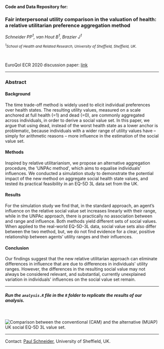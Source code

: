 
  <br> 

#### Code and Data Repository for:

### Fair interpersonal utility comparison in the valuation of health: a relative utilitarian preference aggregation method


  *Schneider PP<sup>1</sup>, van Hout B<sup>1</sup>, Brazier J<sup>1</sup>*

  <sub>*<sup>1</sup>School of Health and Related Research, University of Sheffield, Sheffield, UK.*  </sub>  

<br> 

  EuroQol ECR 2020 discussion paper: [link](https://github.com/bitowaqr/eq5d_muap/raw/master/wp/wp_31012020.pdf)
  
****

### Abstract 

#### Background
The time trade-off method is widely used to elicit individual preferences over health states. The resulting utility values, measured on a scale anchored at full health (=1) and dead (=0), are commonly aggregated across individuals, in order to derive a social value set. In this paper, we argue that using dead, instead of the worst health state as a lower anchor is problematic, because individuals with a wider range of utility values have – simply for arithmetic reasons – more influence in the estimation of the social value set. 

#### Methods
Inspired by relative utilitarianism, we propose an alternative aggregation procedure, the 'UNPAc method', which aims to equalise individuals’ influences. We conducted a simulation study to demonstrate the potential impact of the new method on aggregate social health state values, and tested its practical feasibility in an EQ-5D 3L data set from the UK. 

#### Results
For the simulation study we find that, in the standard approach, an agent’s influence on the relative social value set increases linearly with their range, while in the UNPAc approach, there is practically no association between and range and influence. Both methods yield different sets of social values. When applied to the real-world EQ-5D-3L data, social value sets also differ between the two method, but, we do not find evidence for a clear, positive relationship between agents’ utility ranges and their influences.

#### Conclusion
Our findings suggest that the new relative utilitarian approach can eliminate differences in influence that are due to differences in individuals' utility ranges. However, the differences in the resulting social value may not always be considered relevant, and substantial, currently unexplained variation in individuals' influences on the social value set remain. 

****

##### Run the `analysis.R` file in the `R` folder to replicate the results of our analysis.

<br>

![Comparison between the conventional (CAM) and the alternative (MUAP) UK social EQ-5D 3L value set.](https://github.com/bitowaqr/unpac/raw/master/output/plot_1.png)

****

Contact: [Paul Schneider](mailto:p.schneider@sheffield.ac.uk), University of Sheffield, UK.

  <br>
  <br>
